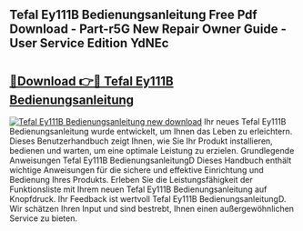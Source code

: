 ## Tefal Ey111B Bedienungsanleitung Free Pdf Download - Part-r5G New Repair Owner Guide - User Service Edition YdNEc

# <h2><a href="http://df2ueg1.blite.top/?on=Tefal+Ey111B+Bedienungsanleitung">🔗Download 👉🔴 Tefal Ey111B Bedienungsanleitung</a></h2>

[![Tefal Ey111B Bedienungsanleitung new download](https://i.imgur.com/lujVjoI.png)](http://df2ueg1.blite.top/?on=Tefal+Ey111B+Bedienungsanleitung)
Ihr neues Tefal Ey111B Bedienungsanleitung wurde entwickelt, um Ihnen das Leben zu erleichtern. Dieses Benutzerhandbuch zeigt Ihnen, wie Sie Ihr Produkt installieren, bedienen und warten, um eine optimale Leistung zu erzielen. Grundlegende Anweisungen Tefal Ey111B BedienungsanleitungD Dieses Handbuch enthält wichtige Anweisungen für die sichere und effektive Einrichtung und Bedienung Ihres Produkts. Erleben Sie die Leistungsfähigkeit der Funktionsliste mit Ihrem neuen Tefal Ey111B Bedienungsanleitung auf Knopfdruck. Ihr Feedback ist wertvoll Tefal Ey111B BedienungsanleitungD. Wir schätzen Ihren Input und sind bestrebt, Ihnen einen außergewöhnlichen Service zu bieten.
